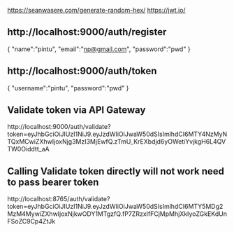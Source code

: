 https://seanwasere.com/generate-random-hex/
https://jwt.io/


http://localhost:9000/auth/register
---------------------------------------
{
"name":"pintu",
"email":"np@gmail.com",
"password":"pwd"
}

http://localhost:9000/auth/token
----------------------------------
{
"username":"pintu",
"password":"pwd"
}

Validate token via API Gateway
----------------------------------
http://localhost:9000/auth/validate?token=eyJhbGciOiJIUzI1NiJ9.eyJzdWIiOiJwaW50dSIsImlhdCI6MTY4NzMyNTQxMCwiZXhwIjoxNjg3MzI3MjEwfQ.zTmU_KrEXbdjd6yOWetiYvjkgH6L4QVTW0Oiddtt_aA

Calling Validate token directly will not work need to pass bearer token
-----------------------------------------------------------------------

http://localhost:8765/auth/validate?token=eyJhbGciOiJIUzI1NiJ9.eyJzdWIiOiJwaW50dSIsImlhdCI6MTY5MDg2MzM4MywiZXhwIjoxNjkwODY1MTgzfQ.fP7ZRzxIfFCjMpMhjXkIyoZGkEKdUnFSoZC9Cp4ZtJk

